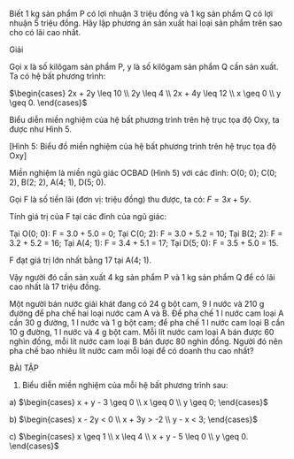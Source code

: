 Biết 1 kg sản phẩm P có lợi nhuận 3 triệu đồng và 1 kg sản phẩm Q có lợi nhuận 5 triệu đồng. Hãy lập phương án sản xuất hai loại sản phẩm trên sao cho có lãi cao nhất.

Giải

Gọi x là số kilôgam sản phẩm P, y là số kilôgam sản phẩm Q cần sản xuất. Ta có hệ bất phương trình:

$\begin{cases}
2x + 2y \leq 10 \\
2y \leq 4 \\
2x + 4y \leq 12 \\
x \geq 0 \\
y \geq 0.
\end{cases}$

Biểu diễn miền nghiệm của hệ bất phương trình trên hệ trục tọa độ Oxy, ta được như Hình 5.

[Hình 5: Biểu đồ miền nghiệm của hệ bất phương trình trên hệ trục tọa độ Oxy]

Miền nghiệm là miền ngũ giác OCBAD (Hình 5) với các đỉnh: O(0; 0); C(0; 2), B(2; 2), A(4; 1), D(5; 0).

Gọi F là số tiền lãi (đơn vị: triệu đồng) thu được, ta có: $F = 3x + 5y$.

Tính giá trị của F tại các đỉnh của ngũ giác:

Tại O(0; 0): F = 3.0 + 5.0 = 0;     Tại C(0; 2): F = 3.0 + 5.2 = 10;
Tại B(2; 2): F = 3.2 + 5.2 = 16;    Tại A(4; 1): F = 3.4 + 5.1 = 17;
Tại D(5; 0): F = 3.5 + 5.0 = 15.

F đạt giá trị lớn nhất bằng 17 tại A(4; 1).

Vậy người đó cần sản xuất 4 kg sản phẩm P và 1 kg sản phẩm Q để có lãi cao nhất là 17 triệu đồng.

Một người bán nước giải khát đang có 24 g bột cam, 9 l nước và 210 g đường để pha chế hai loại nước cam A và B. Để pha chế 1 l nước cam loại A cần 30 g đường, 1 l nước và 1 g bột cam; để pha chế 1 l nước cam loại B cần 10 g đường, 1 l nước và 4 g bột cam. Mỗi lít nước cam loại A bán được 60 nghìn đồng, mỗi lít nước cam loại B bán được 80 nghìn đồng. Người đó nên pha chế bao nhiêu lít nước cam mỗi loại để có doanh thu cao nhất?

BÀI TẬP

1. Biểu diễn miền nghiệm của mỗi hệ bất phương trình sau:

a) $\begin{cases}
x + y - 3 \geq 0 \\
x \geq 0 \\
y \geq 0;
\end{cases}$

b) $\begin{cases}
x - 2y < 0 \\
x + 3y > -2 \\
y - x < 3;
\end{cases}$

c) $\begin{cases}
x \geq 1 \\
x \leq 4 \\
x + y - 5 \leq 0 \\
y \geq 0.
\end{cases}$